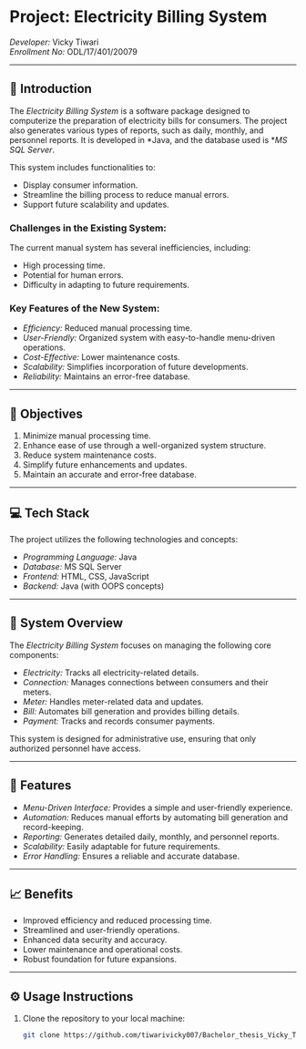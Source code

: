 # Project: Electricity Billing System

*Developer:* Vicky Tiwari  
*Enrollment No:* ODL/17/401/20079  

---

## 📖 Introduction

The *Electricity Billing System* is a software package designed to computerize the preparation of electricity bills for consumers. The project also generates various types of reports, such as daily, monthly, and personnel reports. It is developed in *Java, and the database used is **MS SQL Server*. 

This system includes functionalities to:
- Display consumer information.
- Streamline the billing process to reduce manual errors.
- Support future scalability and updates.

### Challenges in the Existing System:
The current manual system has several inefficiencies, including:
- High processing time.
- Potential for human errors.
- Difficulty in adapting to future requirements.

### Key Features of the New System:
- *Efficiency:* Reduced manual processing time.
- *User-Friendly:* Organized system with easy-to-handle menu-driven operations.
- *Cost-Effective:* Lower maintenance costs.
- *Scalability:* Simplifies incorporation of future developments.
- *Reliability:* Maintains an error-free database.

---

## 🎯 Objectives

1. Minimize manual processing time.  
2. Enhance ease of use through a well-organized system structure.  
3. Reduce system maintenance costs.  
4. Simplify future enhancements and updates.  
5. Maintain an accurate and error-free database.  

---

## 💻 Tech Stack

The project utilizes the following technologies and concepts:
- *Programming Language:* Java  
- *Database:* MS SQL Server  
- *Frontend:* HTML, CSS, JavaScript  
- *Backend:* Java (with OOPS concepts)  

---

## 📂 System Overview

The *Electricity Billing System* focuses on managing the following core components:

- *Electricity:* Tracks all electricity-related details.  
- *Connection:* Manages connections between consumers and their meters.  
- *Meter:* Handles meter-related data and updates.  
- *Bill:* Automates bill generation and provides billing details.  
- *Payment:* Tracks and records consumer payments.  

This system is designed for administrative use, ensuring that only authorized personnel have access.

---

## 🚀 Features

- *Menu-Driven Interface:* Provides a simple and user-friendly experience.  
- *Automation:* Reduces manual efforts by automating bill generation and record-keeping.  
- *Reporting:* Generates detailed daily, monthly, and personnel reports.  
- *Scalability:* Easily adaptable for future requirements.  
- *Error Handling:* Ensures a reliable and accurate database.  

---

## 📈 Benefits

- Improved efficiency and reduced processing time.  
- Streamlined and user-friendly operations.  
- Enhanced data security and accuracy.  
- Lower maintenance and operational costs.  
- Robust foundation for future expansions.  

---

## ⚙ Usage Instructions

1. Clone the repository to your local machine:  
   ```bash
   git clone https://github.com/tiwarivicky007/Bachelor_thesis_Vicky_Tiwari.git
